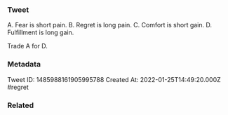 ### Tweet
A. Fear is short pain.
B. Regret is long pain.
C. Comfort is short gain.
D. Fulfillment is long gain. 

Trade A for D.

### Metadata
Tweet ID: 1485988161905995788
Created At: 2022-01-25T14:49:20.000Z
#regret

### Related

